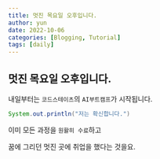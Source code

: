 ```yaml
---
title: 멋진 목요일 오후입니다.
author: yun
date: 2022-10-06
categories: [Blogging, Tutorial]
tags: [daily]
---
```


## 멋진 목요일 오후입니다.

내일부터는 `코드스테이츠`의 `AI부트캠프`가 시작됩니다.

```java
System.out.println("저는 확신합니다.")
```

이미 모든 과정을 `원활히 수료`하고

꿈에 그리던 멋진 곳에 취업을 했다는 것을요.
